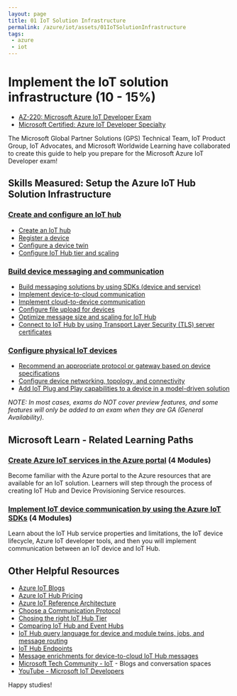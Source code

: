 ```yaml
---
layout: page
title: 01 IoT Solution Infrastructure
permalink: /azure/iot/assets/01IoTSolutionInfrastructure
tags: 
 - azure
 - iot
---
```


# Implement the IoT solution infrastructure (10 - 15%)

* [AZ-220: Microsoft Azure IoT Developer Exam](https://docs.microsoft.com/en-us/learn/certifications/exams/az-220)
* [Microsoft Certified: Azure IoT Developer Specialty](https://docs.microsoft.com/en-us/learn/certifications/azure-iot-developer-specialty)

The Microsoft Global Partner Solutions (GPS) Technical Team, IoT Product Group, IoT Advocates, and Microsoft Worldwide Learning have collaborated to create this guide to help you prepare for the Microsoft Azure IoT Developer exam!

## Skills Measured: Setup the Azure IoT Hub Solution Infrastructure

### [Create and configure an IoT hub](https://docs.microsoft.com/en-us/azure/iot-hub/?wt.mc_id=eventspg_16482_webpage_reactor) 
* [Create an IoT hub](https://docs.microsoft.com/en-us/azure/iot-hub/iot-hub-create-through-portal#create-an-iot-hub?wt.mc_id=eventspg_16482_webpage_reactor)
* [Register a device](https://docs.microsoft.com/en-us/azure/iot-hub/iot-hub-create-through-portal#register-a-new-device-in-the-iot-hub?wt.mc_id=eventspg_16482_webpage_reactor)
* [Configure a device twin](https://docs.microsoft.com/en-us/azure/iot-hub/iot-hub-devguide-device-twins?wt.mc_id=eventspg_16482_webpage_reactor)
* [Configure IoT Hub tier and scaling](https://docs.microsoft.com/en-us/azure/iot-hub/iot-hub-scaling?wt.mc_id=eventspg_16482_webpage_reactor)

### [Build device messaging and communication](https://docs.microsoft.com/en-us/azure/iot-hub/iot-hub-devguide-messaging?wt.mc_id=eventspg_16482_webpage_reactor) 
* [Build messaging solutions by using SDKs (device and service)](https://docs.microsoft.com/en-us/azure/iot-hub/iot-hub-devguide-sdks?wt.mc_id=eventspg_16482_webpage_reactor)
* [Implement device-to-cloud communication](https://docs.microsoft.com/en-us/azure/iot-hub/iot-hub-devguide-d2c-guidance?wt.mc_id=eventspg_16482_webpage_reactor)
* [Implement cloud-to-device communication](https://docs.microsoft.com/en-us/azure/iot-hub/iot-hub-devguide-c2d-guidance?wt.mc_id=eventspg_16482_webpage_reactor)
* [Configure file upload for devices](https://docs.microsoft.com/en-us/azure/iot-hub/iot-hub-devguide-file-upload?wt.mc_id=eventspg_16482_webpage_reactor)
* [Optimize message size and scaling for IoT Hub](https://docs.microsoft.com/en-us/azure/iot-hub/iot-hub-devguide-quotas-throttling?wt.mc_id=eventspg_16482_webpage_reactor)
* [Connect to IoT Hub by using Transport Layer Security (TLS) server certificates](https://docs.microsoft.com/en-us/azure/iot-hub/iot-hub-tls-support?wt.mc_id=eventspg_16482_webpage_reactor)

### [Configure physical IoT devices](https://docs.microsoft.com/en-us/azure/iot-develop/concepts-overview-connection-options?wt.mc_id=eventspg_16482_webpage_reactor)
* [Recommend an appropriate protocol or gateway based on device specifications](https://docs.microsoft.com/en-us/azure/iot-hub/iot-hub-devguide-protocols?wt.mc_id=eventspg_16482_webpage_reactor)
* [Configure device networking, topology, and connectivity](https://docs.microsoft.com/en-us/azure/iot-hub/tutorial-connectivity?wt.mc_id=eventspg_16482_webpage_reactor)
* [Add IoT Plug and Play capabilities to a device in a model-driven solution](https://docs.microsoft.com/en-us/azure/iot-develop/overview-iot-plug-and-play?wt.mc_id=eventspg_16482_webpage_reactor)

*NOTE: In most cases, exams do NOT cover preview features, and some features will only be added to an exam when they are GA (General Availability).*

## Microsoft Learn - Related Learning Paths

### [Create Azure IoT services in the Azure portal](https://docs.microsoft.com/en-us/learn/paths/create-azure-iot-services-azure-portal/?wt.mc_id=eventspg_16482_webpage_reactor) (4 Modules)
Become familiar with the Azure portal to the Azure resources that are available for an IoT solution. Learners will step through the process of creating IoT Hub and Device Provisioning Service resources.

### [Implement IoT device communication by using the Azure IoT SDKs](https://docs.microsoft.com/en-us/learn/paths/implement-iot-device-communication-by-using-azure-iot-sdks/?wt.mc_id=eventspg_16482_webpage_reactor) (4 Modules)
Learn about the IoT Hub service properties and limitations, the IoT device lifecycle, Azure IoT developer tools, and then you will implement communication between an IoT device and IoT Hub.

## Other Helpful Resources

* [Azure IoT Blogs](https://azure.microsoft.com/en-us/blog/topics/internet-of-things/?wt.mc_id=eventspg_16482_webpage_reactor)
* [Azure IoT Hub Pricing](https://azure.microsoft.com/en-us/pricing/details/iot-hub/?wt.mc_id=eventspg_16482_webpage_reactor)
* [Azure IoT Reference Architecture](https://docs.microsoft.com/en-us/azure/architecture/reference-architectures/iot?wt.mc_id=eventspg_16482_webpage_reactor)
* [Choose a Communication Protocol](https://docs.microsoft.com/en-us/azure/iot-hub/iot-hub-devguide-protocols?wt.mc_id=eventspg_16482_webpage_reactor)
* [Chosing the right IoT Hub Tier](https://docs.microsoft.com/en-us/azure/iot-hub/iot-hub-scaling?wt.mc_id=eventspg_16482_webpage_reactor)
* [Comparing IoT Hub and Event Hubs](https://docs.microsoft.com/en-us/azure/iot-hub/iot-hub-compare-event-hubs?wt.mc_id=eventspg_16482_webpage_reactor)
* [IoT Hub query language for device and module twins, jobs, and message routing](https://docs.microsoft.com/en-us/azure/iot-hub/iot-hub-devguide-query-language?wt.mc_id=eventspg_16482_webpage_reactor)
* [IoT Hub Endpoints](https://docs.microsoft.com/en-us/azure/iot-hub/iot-hub-devguide-endpoints?wt.mc_id=eventspg_16482_webpage_reactor)
* [Message enrichments for device-to-cloud IoT Hub messages](https://docs.microsoft.com/en-us/azure/iot-hub/iot-hub-message-enrichments-overview?wt.mc_id=eventspg_16482_webpage_reactor)
* [Microsoft Tech Community - IoT](https://techcommunity.microsoft.com/t5/internet-of-things-iot/ct-p/IoT?wt.mc_id=eventspg_16482_webpage_reactor) - Blogs and conversation spaces
* [YouTube - Microsoft IoT Developers](https://www.youtube.com/channel/UCL7wy-iy_V76xxPnrIzGOZQ?wt.mc_id=eventspg_16482_webpage_reactor)

Happy studies!
